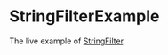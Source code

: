 # StringFilterExample

The live example of [StringFilter](https://github.com/tnantoka/StringFilter).
